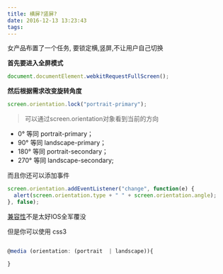```yaml
---
title: 横屏?竖屏?
date: 2016-12-13 13:23:43
tags:
---
```

女产品布置了一个任务, 要锁定横,竖屏,不让用户自己切换

**首先要进入全屏模式**
```javascript
document.documentElement.webkitRequestFullScreen();
```
**然后根据需求改变旋转角度**
```javascript
screen.orientation.lock("portrait-primary");
```
>可以通过screen.orientation对象看到当前的方向
* 0°     等同 portrait-primary；
* 90°   等同 landscape-primary；
* 180° 等同 portrait-secondary；
* 270° 等同 landscape-secondary;

而且你还可以添加事件
```javascript
screen.orientation.addEventListener("change", function(e) {
  alert(screen.orientation.type + " " + screen.orientation.angle);
}, false);
```
[兼容性](http://caniuse.com/#search=full)不是太好IOS全军覆没

但是你可以使用
css3
```javascript

@media (orientation: (portrait  | landscape)){

}
```
